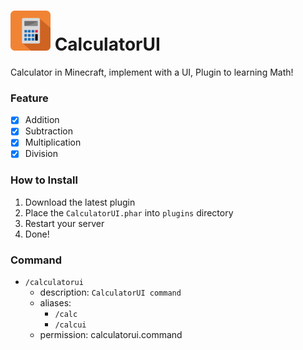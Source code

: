 # <img src="https://github.com/DavyCraft648/CalculatorUI/blob/master/logo.png" height="64" width="64"> CalculatorUI
Calculator in Minecraft, implement with a UI, Plugin to learning Math!

### Feature
- [x] Addition
- [x] Subtraction
- [x] Multiplication
- [x] Division

### How to Install
1. Download the latest plugin
2. Place the `CalculatorUI.phar` into `plugins` directory
3. Restart your server
4. Done!

### Command
- `/calculatorui`
  - description: `CalculatorUI command`
  - aliases:
    - `/calc`
    - `/calcui`
  - permission: calculatorui.command